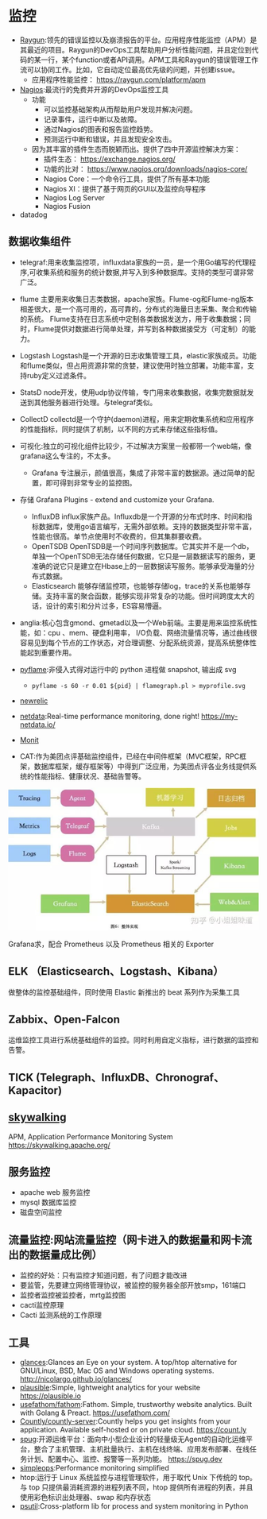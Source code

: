 # 监控

* [Raygun](https://raygun.com/):领先的错误监控以及崩溃报告的平台。应用程序性能监控（APM）是其最近的项目。Raygun的DevOps工具帮助用户分析性能问题，并且定位到代码的某一行，某个function或者API调用。APM工具和Raygun的错误管理工作流可以协同工作。比如，它自动定位最高优先级的问题，并创建issue。
  - 应用程序性能监控： <https://raygun.com/platform/apm>
* [Nagios](https://www.nagios.org/):最流行的免费并开源的DevOps监控工具
  - 功能
    + 可以监控基础架构从而帮助用户发现并解决问题。
    + 记录事件，运行中断以及故障。
    + 通过Nagios的图表和报告监控趋势。
    + 预测运行中断和错误，并且发现安全攻击。
  - 因为其丰富的插件生态而脱颖而出。提供了四中开源监控解决方案：
    + 插件生态： <https://exchange.nagios.org/>
    + 功能的比对： <https://www.nagios.org/downloads/nagios-core/>
    + Nagios Core：一个命令行工具，提供了所有基本功能
    + Nagios XI：提供了基于网页的GUI以及监控向导程序
    + Nagios Log Server
    + Nagios Fusion
* datadog

## 数据收集组件

* telegraf:用来收集监控项，influxdata家族的一员，是一个用Go编写的代理程序,可收集系统和服务的统计数据,并写入到多种数据库。支持的类型可谓非常广泛。
* flume 主要用来收集日志类数据，apache家族。Flume-og和Flume-ng版本相差很大，是一个高可用的，高可靠的，分布式的海量日志采集、聚合和传输的系统。 Flume支持在日志系统中定制各类数据发送方，用于收集数据；同时，Flume提供对数据进行简单处理，并写到各种数据接受方（可定制）的能力。
* Logstash Logstash是一个开源的日志收集管理工具，elastic家族成员。功能和flume类似，但占用资源非常的贪婪，建议使用时独立部署。功能丰富，支持ruby定义过滤条件。
* StatsD node开发，使用udp协议传输，专门用来收集数据，收集完数据就发送到其他服务器进行处理。与telegraf类似。
* CollectD collectd是一个守护(daemon)进程，用来定期收集系统和应用程序的性能指标，同时提供了机制，以不同的方式来存储这些指标值。

* 可视化:独立的可视化组件比较少，不过解决方案里一般都带一个web端，像grafana这么专注的，不太多。
  - Grafana 专注展示，颜值很高，集成了非常丰富的数据源。通过简单的配置，即可得到非常专业的监控图。
* 存储 Grafana Plugins - extend and customize your Grafana.
  - InfluxDB influx家族产品。Influxdb是一个开源的分布式时序、时间和指标数据库，使用go语言编写，无需外部依赖。支持的数据类型非常丰富，性能也很高。单节点使用时不收费的，但其集群要收费。
  - OpenTSDB OpenTSDB是一个时间序列数据库。它其实并不是一个db，单独一个OpenTSDB无法存储任何数据，它只是一层数据读写的服务，更准确的说它只是建立在Hbase上的一层数据读写服务。能够承受海量的分布式数据。
  - Elasticsearch 能够存储监控项，也能够存储log，trace的关系也能够存储。支持丰富的聚合函数，能够实现非常复杂的功能。但时间跨度太大的话，设计的索引和分片过多，ES容易懵逼。
* anglia:核心包含gmond、gmetad以及一个Web前端。主要是用来监控系统性能，如：cpu 、mem、硬盘利用率， I/O负载、网络流量情况等，通过曲线很容易见到每个节点的工作状态，对合理调整、分配系统资源，提高系统整体性能起到重要作用。
* [pyflame](https://github.com/uber/pyflame):非侵入式得对运行中的 python 进程做 snapshot, 输出成 svg
  - `pyflame -s 60 -r 0.01 ${pid} | flamegraph.pl > myprofile.svg`
* [newrelic](https://newrelic.com/)
* [netdata](https://github.com/netdata/netdata):Real-time performance monitoring, done right! <https://my-netdata.io/>
* [Monit](link)
* CAT:作为美团点评基础监控组件，已经在中间件框架（MVC框架，RPC框架，数据库框架，缓存框架等）中得到广泛应用，为美团点评各业务线提供系统的性能指标、健康状况、基础告警等。

![Alt text](../_static/monitor_tools.jpg "Optional title")

Grafana求，配合 Prometheus 以及 Prometheus 相关的 Exporter

## ELK （Elasticsearch、Logstash、Kibana）

做整体的监控基础组件，同时使用 Elastic 新推出的 beat 系列作为采集工具

## Zabbix、Open-Falcon

运维监控工具进行系统基础组件的监控。同时利用自定义指标，进行数据的监控和告警。

## TICK (Telegraph、InfluxDB、Chronograf、Kapacitor)

## [skywalking](https://github.com/apache/skywalking)

APM, Application Performance Monitoring System <https://skywalking.apache.org/>

## 服务监控

* apache web 服务监控
* mysql 数据库监控
* 磁盘空间监控

## 流量监控:网站流量监控（网卡进入的数据量和网卡流出的数据量成比例）

* 监控的好处：只有监控才知道问题，有了问题才能改进
* 要监管，先要建立网络管理协议，被监控的服务器全部开放smp，161端口
* 监控者监控被监控者，mrtg监控图
* cacti监控原理
* Cacti 监测系统的工作原理

## 工具

* [glances](https://github.com/nicolargo/glances):Glances an Eye on your system. A top/htop alternative for GNU/Linux, BSD, Mac OS and Windows operating systems. <http://nicolargo.github.io/glances/>
* [plausible](https://github.com/plausible-insights/plausible):Simple, lightweight analytics for your website <https://plausible.io>
* [usefathom/fathom](https://github.com/usefathom/fathom):Fathom. Simple, trustworthy website analytics. Built with Golang & Preact. <https://usefathom.com/>
* [Countly/countly-server](https://github.com/Countly/countly-server):Countly helps you get insights from your application. Available self-hosted or on private cloud. <https://count.ly>
* [spug](https://github.com/openspug/spug):开源运维平台：面向中小型企业设计的轻量级无Agent的自动化运维平台，整合了主机管理、主机批量执行、主机在线终端、应用发布部署、在线任务计划、配置中心、监控、报警等一系列功能。 <https://spug.dev>
* [simpleops](https://simpleops.io/):Performance monitoring simplified
* htop:运行于 Linux 系统监控与进程管理软件，用于取代 Unix 下传统的 top。与 top 只提供最消耗资源的进程列表不同，htop 提供所有进程的列表，并且使用彩色标识出处理器、swap 和内存状态
* [psutil](https://github.com/giampaolo/psutil):Cross-platform lib for process and system monitoring in Python
